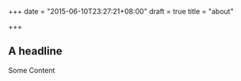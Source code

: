 +++
date = "2015-06-10T23:27:21+08:00"
draft = true
title = "about"

+++

## A headline

Some Content
